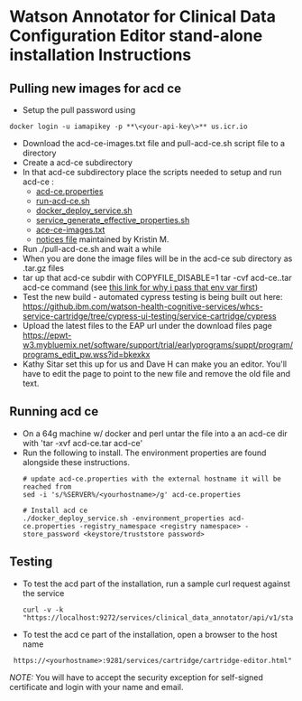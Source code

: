 # Watson Annotator for Clinical Data Configuration Editor stand-alone installation Instructions

## Pulling new images for acd ce
* Setup the pull password using
```
docker login -u iamapikey -p **\<your-api-key\>** us.icr.io
```
* Download the  acd-ce-images.txt file and pull-acd-ce.sh script file to a directory
* Create a acd-ce subdirectory
* In that acd-ce subdirectory place the scripts needed to setup and run acd-ce :
  * [acd-ce.properties](../acd-ce.properties)
  * [run-acd-ce.sh](./run-acd-ce.sh)
  * [docker_deploy_service.sh](../../docker_deploy/docker_deploy_service.sh)    
  * [service_generate_effective_properties.sh](../../service/service_generate_effective_properties.sh)
  * [ace-ce-images.txt](./acd-ce-images.txt)
  * [notices file](https://ibm.ent.box.com/folder/92863154197)  maintained by Kristin M.
* Run ./pull-acd-ce.sh  and wait a while
* When you are done the image files will be in the acd-ce sub  directory as .tar.gz files
* tar up that acd-ce subdir with COPYFILE_DISABLE=1 tar -cvf acd-ce.<date>.tar acd-ce  command (see [this link for why i pass that env var first](https://unix.stackexchange.com/questions/282055/a-lot-of-files-inside-a-tar))
* Test the new build - automated cypress testing is being built out here: https://github.ibm.com/watson-health-cognitive-services/whcs-service-cartridge/tree/cypress-ui-testing/service-cartridge/cypress
* Upload the latest files to the EAP url under the download files page https://epwt-w3.mybluemix.net/software/support/trial/earlyprograms/suppt/program/programs_edit_pw.wss?id=bkexkx
* Kathy Sitar set this up for us and Dave H can make you an editor.  You'll have to edit the page to point to the new file and remove the old file and text.

## Running acd ce

* On a 64g machine w/ docker and perl untar the file into a an acd-ce dir with 'tar -xvf acd-ce.tar acd-ce'
* Run the following to install.  The environment properties are found alongside these instructions.
    ```
    # update acd-ce.properties with the external hostname it will be reached from
    sed -i 's/%SERVER%/<yourhostname>/g' acd-ce.properties

    # Install acd ce
    ./docker_deploy_service.sh -environment_properties acd-ce.properties -registry_namespace <registry namespace> -store_password <keystore/truststore password>
    ```

## Testing
* To test the acd part of the installation, run a sample curl request against the service
  ```
  curl -v -k "https://localhost:9272/services/clinical_data_annotator/api/v1/status/health_check"
  ```
 * To test the acd ce part of the installation, open a browser to the host name
  ```
   https://<yourhostname>:9281/services/cartridge/cartridge-editor.html"
  ```
  *NOTE:* You will have to accept the security exception for self-signed certificate and login with your name and email.
